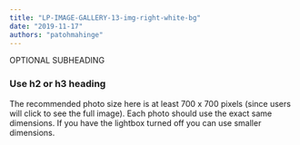 ```yaml
---
title: "LP-IMAGE-GALLERY-13-img-right-white-bg"
date: "2019-11-17"
authors: "patohmahinge"
---
```


OPTIONAL SUBHEADING

### Use h2 or h3 heading

The recommended photo size here is at least 700 x 700 pixels (since users will click to see the full image). Each photo should use the exact same dimensions. If you have the lightbox turned off you can use smaller dimensions.
